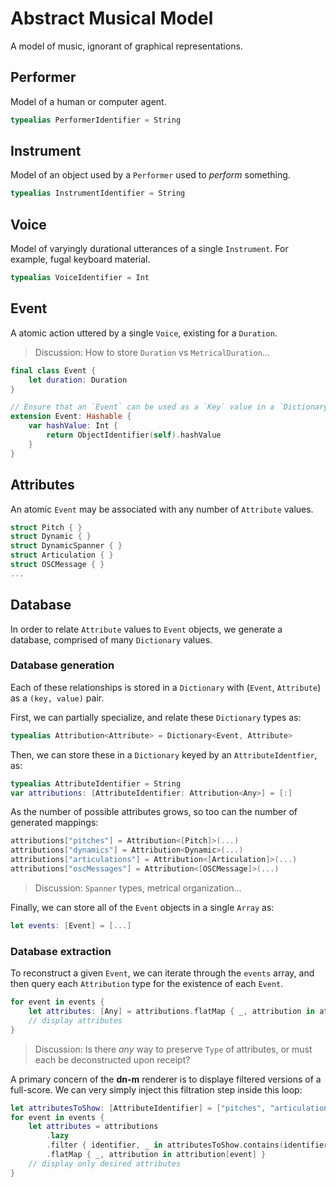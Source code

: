 # Abstract Musical Model

A model of music, ignorant of graphical representations.

## Performer

Model of a human or computer agent.

```Swift
typealias PerformerIdentifier = String
```

## Instrument

Model of an object used by a `Performer` used to _perform_ something.

```Swift
typealias InstrumentIdentifier = String
```

## Voice

Model of varyingly durational utterances of a single `Instrument`. For example, fugal keyboard material.

```Swift
typealias VoiceIdentifier = Int
```

## Event

A atomic action uttered by a single `Voice`, existing for a `Duration`.

> Discussion: How to store `Duration` vs `MetricalDuration`…

```Swift
final class Event { 
    let duration: Duration
}

// Ensure that an `Event` can be used as a `Key` value in a `Dictionary`.
extension Event: Hashable {
    var hashValue: Int {
        return ObjectIdentifier(self).hashValue
    }
}
```

## Attributes

An atomic `Event` may be associated with any number of `Attribute` values. 

```Swift
struct Pitch { }
struct Dynamic { }
struct DynamicSpanner { }
struct Articulation { }
struct OSCMessage { }
...
```

## Database

In order to relate `Attribute` values to `Event` objects, we generate a database, comprised of many `Dictionary` values.

### Database generation

Each of these relationships is stored in a `Dictionary` with (`Event`, `Attribute`) as a `(key, value)` pair. 

First, we can partially specialize, and relate these `Dictionary` types as:

```Swift
typealias Attribution<Attribute> = Dictionary<Event, Attribute>
```

Then, we can store these in a `Dictionary` keyed by an `AttributeIdentfier`, as:

```Swift
typealias AttributeIdentifier = String
var attributions: [AttributeIdentifier: Attribution<Any>] = [:]
```

As the number of possible attributes grows, so too can the number of generated mappings:

```Swift
attributions["pitches"] = Attribution<[Pitch]>(...)
attributions["dynamics"] = Attribution<Dynamic>(...)
attributions["articulations"] = Attribution<[Articulation]>(...)
attributions["oscMessages"] = Attribution<[OSCMessage]>(...)
```

> Discussion: `Spanner` types, metrical organization…

Finally, we can store all of the `Event` objects in a single `Array` as:

```Swift
let events: [Event] = [...]
```

### Database extraction

To reconstruct a given `Event`, we can iterate through the `events` array, and then query each `Attribution` type for the existence of each `Event`.

```Swift
for event in events {
    let attributes: [Any] = attributions.flatMap { _, attribution in attribution[event] }
    // display attributes
}
```

> Discussion: Is there _any_ way to preserve `Type` of attributes, or must each be deconstructed upon receipt?

A primary concern of the **dn-m** renderer is to displaye filtered versions of a full-score. We can very simply inject this filtration step inside this loop:

```Swift
let attributesToShow: [AttributeIdentifier] = ["pitches", "articulations"]
for event in events {
    let attributes = attributions
        .lazy
        .filter { identifier, _ in attributesToShow.contains(identifier) }
        .flatMap { _, attribution in attribution[event] }
    // display only desired attributes
}
```

